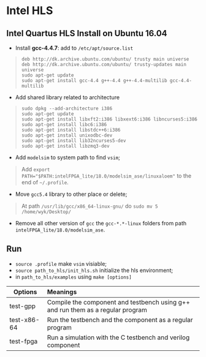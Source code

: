 # Intel HLS

## Intel Quartus HLS Install on Ubuntu 16.04
+ Install **gcc-4.4.7**: add to `/etc/apt/source.list`
> `deb http://dk.archive.ubuntu.com/ubuntu/ trusty main universe`</br>
`deb http://dk.archive.ubuntu.com/ubuntu/ trusty-updates main universe`</br>
`sudo apt-get update`</br>
`sudo apt-get install gcc-4.4 g++-4.4 g++-4.4-multilib gcc-4.4-multilib`</br>

+ Add shared library related to architecture
>  `sudo dpkg --add-architecture i386` </br> 
    `sudo apt-get update` </br> 
    `sudo apt-get install libxft2:i386 libxext6:i386 libncurses5:i386` </br> 
    `sudo apt-get install libc6:i386` </br> 
    `sudo apt-get install libstdc++6:i386`</br> 
    `sudo apt-get install unixodbc-dev`</br> 
    `sudo apt-get install lib32ncurses5-dev`</br> 
    `sudo apt-get install libzmq3-dev`</br> 

+ Add  ` modelsim `  to system path to find `vsim`;
> Add  `export PATH="$PATH:intelFPGA_lite/18.0/modelsim_ase/linuxaloem"`  to the end of `~/.profile`.

+ Move `gcc5.4` library to other place or delete;
> At path `/usr/lib/gcc/x86_64-linux-gnu/` do `sudo mv 5 /home/wyk/Desktop/`

+ Remove all other version of `gcc` the `gcc-*.*-linux` folders from path `intelFPGA_lite/18.0/modelsim_ase`.

## Run
+ `source .profile` make `vsim` visiable;
+ `source path_to_hls/init_hls.sh` initialize the hls environment;
+ in `path_to_hls/examples` using `make [options]` <br/>

| Options |      Meanings      |
|----------|:-------------|
|test-gpp | Compile the component and testbench using g++ and run them as a regular program | 
|test-x86-64 | Run the testbench and the component as a regular program
|test-fpga | Run a simulation with the C testbench and verilog component|
